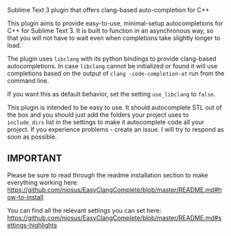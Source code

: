 Sublime Text 3 plugin that offers clang-based auto-completion for C++

This plugin aims to provide easy-to-use, minimal-setup autocompletions for C++
for Sublime Text 3. It is built to function in an asynchronous way, so that you
will not have to wait even when completions take slightly longer to load.

The plugin uses `libclang` with its python bindings to provide clang-based
autocompletions. In case `libclang` cannot be initialized or found it will use
completions based on the output of `clang -code-completion-at` run from the
command line.

If you want this as default behavior, set the setting `use_libclang` to
`false`.

This plugin is intended to be easy to use. It should autocomplete STL out of
the box and you should just add the folders your project uses to `include_dirs`
list in the settings to make it autocomplete code all your project. If you
experience problems - create an issue. I will try to respond as soon as
possible.


## IMPORTANT ##
Please be sure to read through the readme installation section to
make everything working here:
https://github.com/niosus/EasyClangComplete/blob/master/README.md#how-to-install

You can find all the relevant settings you can set here:
https://github.com/niosus/EasyClangComplete/blob/master/README.md#settings-highlights